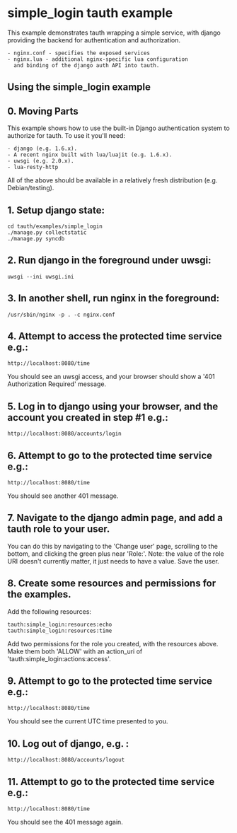 # simple_login tauth example

This example demonstrates tauth wrapping a simple service, with django
providing the backend for authentication and authorization.

	- nginx.conf - specifies the exposed services
	- nginx.lua - additional nginx-specific lua configuration
	  and binding of the django auth API into tauth.

Using the simple_login example
------------------------------

## 0. Moving Parts

This example shows how to use the built-in Django authentication system to
authorize for tauth.  To use it you'll need:

	- django (e.g. 1.6.x).
	- A recent nginx built with lua/luajit (e.g. 1.6.x).
	- uwsgi (e.g. 2.0.x).
	- lua-resty-http

All of the above should be available in a relatively fresh distribution (e.g. Debian/testing).

## 1. Setup django state:

	cd tauth/examples/simple_login
	./manage.py collectstatic
	./manage.py syncdb

## 2. Run django in the foreground under uwsgi:

	uwsgi --ini uwsgi.ini

## 3. In another shell, run nginx in the foreground:

	/usr/sbin/nginx -p . -c nginx.conf

## 4. Attempt to access the protected time service e.g.:

	http://localhost:8080/time

You should see an uwsgi access, and your browser should show a '401
Authorization Required' message.

## 5. Log in to django using your browser, and the account you created in step #1 e.g.:

	http://localhost:8080/accounts/login

## 6. Attempt to go to the protected time service e.g.:

	http://localhost:8080/time

You should see another 401 message.

## 7. Navigate to the django admin page, and add a tauth role to your user.

You can do this by navigating to the 'Change user' page, scrolling to the bottom,
and clicking the green plus near 'Role:'.  Note: the value of the role URI doesn't currently
matter, it just needs to have a value.  Save the user.

## 8. Create some resources and permissions for the examples.

Add the following resources:

	tauth:simple_login:resources:echo
	tauth:simple_login:resources:time

Add two permissions for the role you created, with the resources above.  Make them both 'ALLOW'
with an action_uri of 'tauth:simple_login:actions:access'.

## 9. Attempt to go to the protected time service e.g.:

	http://localhost:8080/time

You should see the current UTC time presented to you.

## 10. Log out of django, e.g. :

	http://localhost:8080/accounts/logout

## 11. Attempt to go to the protected time service e.g.:

	http://localhost:8080/time

You should see the 401 message again.

